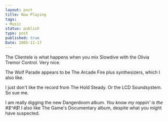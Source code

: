 ```yaml
---
layout: post
title: Now Playing
tags:
- Music
status: publish
type: post
published: true
Date: 2005-11-17
---
```

The Clientele is what happens when you mix Slowdive with the Olivia Tremor Control.  Very nice.

The Wolf Parade appears to be The Arcade Fire plus synthesizers, which I also like.

I just don't like the record from The Hold Steady.  Or the <span class="caps">LCD</span> Soundsystem.  So sue me.</p>

I am really digging the new Dangerdoom album.  <em>You know my rappin' is the #$^#$</em>!  I also like The Game's Documentary album, despite what you might have suspected.</p>
